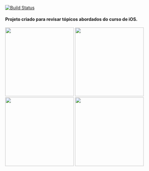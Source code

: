 
[![Build Status](https://app.bitrise.io/app/1c13876167cce2e7/status.svg?token=jpWnrQi9e9PDTkhjANWsBQ&branch=dev)](https://app.bitrise.io/app/1c13876167cce2e7)


#### Projeto criado para revisar tópicos abordados do curso de iOS. 

<p float="left">
<img src="https://user-images.githubusercontent.com/63265472/130124203-b233d10e-5bfd-49c0-968d-daa2cf553688.png" width="221">
 <img src="https://user-images.githubusercontent.com/63265472/130134990-62be91cc-b22d-4404-8c97-349567e5f7f1.png" width="221">
 <img src="https://user-images.githubusercontent.com/63265472/130135072-db7bfd4f-f2b4-404b-9855-3783b9b76f65.png" width="221">
<img src="https://user-images.githubusercontent.com/63265472/130124383-230dec2a-efce-4f94-b433-05acc9ef8063.png" width="221">
</p>
